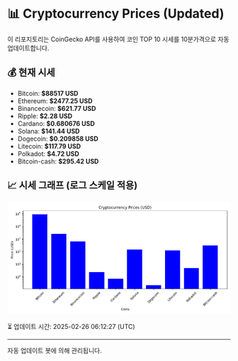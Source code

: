 
# 📊 Cryptocurrency Prices (Updated)

이 리포지토리는 CoinGecko API를 사용하여 코인 TOP 10 시세를 10분가격으로 자동 업데이트합니다.

## 💰 현재 시세
- Bitcoin: **$88517 USD**
- Ethereum: **$2477.25 USD**
- Binancecoin: **$621.77 USD**
- Ripple: **$2.28 USD**
- Cardano: **$0.680676 USD**
- Solana: **$141.44 USD**
- Dogecoin: **$0.209858 USD**
- Litecoin: **$117.79 USD**
- Polkadot: **$4.72 USD**
- Bitcoin-cash: **$295.42 USD**

## 📈 시세 그래프 (로그 스케일 적용)
![Crypto Prices](crypto_prices.png)

⏳ 업데이트 시간: 2025-02-26 06:12:27 (UTC)

---
자동 업데이트 봇에 의해 관리됩니다.

